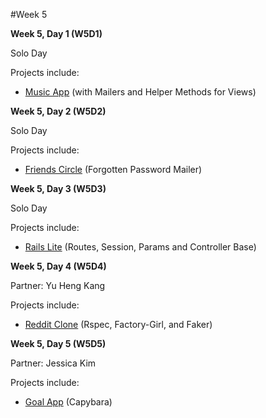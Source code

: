 #Week 5

**Week 5, Day 1 (W5D1)**

Solo Day

Projects include:

* [Music App](https://github.com/NatashaHull/AppAcademyProjects/tree/master/Week5/W5D1/music_app) (with Mailers and Helper Methods for Views)

**Week 5, Day 2 (W5D2)**

Solo Day

Projects include:

* [Friends Circle](https://github.com/NatashaHull/AppAcademyProjects/tree/master/Week5/W5D2/friends_circle) (Forgotten Password Mailer)

**Week 5, Day 3 (W5D3)**

Solo Day

Projects include:

* [Rails Lite](https://github.com/NatashaHull/AppAcademyProjects/tree/master/Week5/W5D3/rails_lite-skeleton) (Routes, Session, Params and Controller Base)

**Week 5, Day 4 (W5D4)**

Partner: Yu Heng Kang

Projects include:

* [Reddit Clone](https://github.com/NatashaHull/AppAcademyProjects/tree/master/Week5/W5D4/reddit_clone) (Rspec, Factory-Girl, and Faker)

**Week 5, Day 5 (W5D5)**

Partner: Jessica Kim

Projects include:

* [Goal App](https://github.com/NatashaHull/AppAcademyProjects/tree/master/Week5/W5D5/goal_app) (Capybara)
